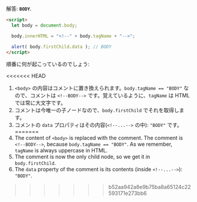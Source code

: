 解答: **`BODY`**.

```html run
<script>
  let body = document.body;

  body.innerHTML = "<!--" + body.tagName + "-->";

  alert( body.firstChild.data ); // BODY
</script>
```

順番に何が起こっているのでしょう:

<<<<<<< HEAD
1. `<body>` の内容はコメントに置き換えられます。`body.tagName == "BODY"` なので、コメントは <code>&lt;!--BODY--&gt;</code> です。覚えているように、`tagName` は HTML では常に大文字です。
2. コメントは今唯一の子ノードなので、`body.firstChild` でそれを取得します。
3. コメントの `data` プロパティはその内容(`<!--...-->` の中): `"BODY"` です。
=======
1. The content of `<body>` is replaced with the comment. The comment is `<!--BODY-->`, because `body.tagName == "BODY"`. As we remember, `tagName` is always uppercase in HTML.
2. The comment is now the only child node, so we get it in `body.firstChild`.
3. The `data` property of the comment is its contents (inside `<!--...-->`): `"BODY"`.
>>>>>>> b52aa942a8e9b75ba8a65124c22593171e273bb6
